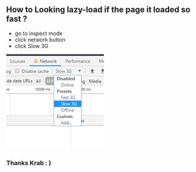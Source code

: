 ## How to Looking lazy-load if the page it loaded so fast ?

- go to inspect mode
- click network button
- click Slow 3G 

![Screenshot](images/3gmodeee.PNG)


### Thanks Krab <Sirawich Voungchuy> : )